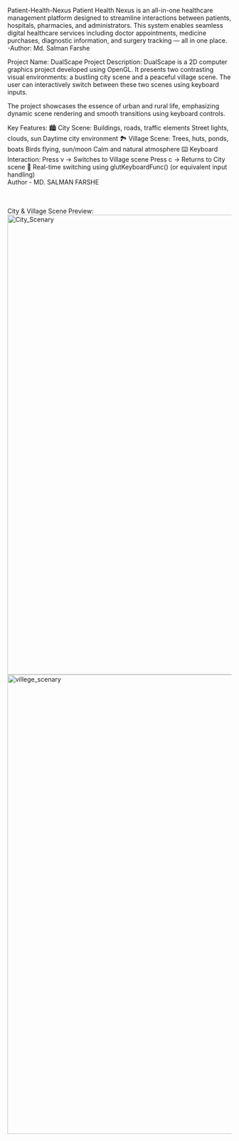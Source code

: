 Patient-Health-Nexus
Patient Health Nexus is an all-in-one healthcare management platform designed to streamline interactions between patients, hospitals, pharmacies, and administrators. This system enables seamless digital healthcare services including doctor appointments, medicine purchases, diagnostic information, and surgery tracking — all in one place. -Author: Md. Salman Farshe



Project Name: DualScape
Project Description:
DualScape is a 2D computer graphics project developed using OpenGL. It presents two contrasting visual environments: a bustling city scene and a peaceful village scene. The user can interactively switch between these two scenes using keyboard inputs.

The project showcases the essence of urban and rural life, emphasizing dynamic scene rendering and smooth transitions using keyboard controls.

Key Features:
🏙️ City Scene:
Buildings, roads, traffic elements
Street lights, clouds, sun
Daytime city environment
🏞️ Village Scene:
Trees, huts, ponds, boats
Birds flying, sun/moon
Calm and natural atmosphere
⌨️ Keyboard Interaction:
Press v → Switches to Village scene
Press c → Returns to City scene
🔄 Real-time switching using glutKeyboardFunc() (or equivalent input handling)
<br>
Author - MD. SALMAN FARSHE

<br>
<br>
City & Village Scene Preview:
<img width="1312" height="1033" alt="City_Scenary" src="https://github.com/user-attachments/assets/86e624c8-ecf5-4ebd-bd6f-b24f56be966e" />
<img width="1443" height="1032" alt="villege_scenary" src="https://github.com/user-attachments/assets/bd9eb0e0-e717-4d0a-97bf-080de3895541" />

